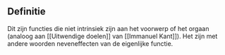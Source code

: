 ## Definitie
Dit zijn functies die niet intrinsiek zijn aan het voorwerp of het orgaan (analoog aan [[Uitwendige doelen]] van [[Immanuel Kant]]). Het zijn met andere woorden neveneffecten van de eigenlijke functie. 
